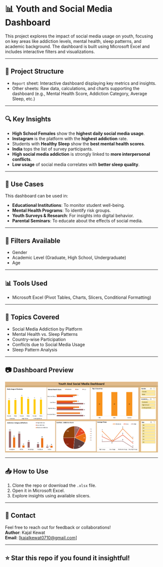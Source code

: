 # 📊 Youth and Social Media Dashboard

This project explores the impact of social media usage on youth, focusing on key areas like addiction levels, mental health, sleep patterns, and academic background. The dashboard is built using Microsoft Excel and includes interactive filters and visualizations.

---

## 📁 Project Structure

- `Report` sheet: Interactive dashboard displaying key metrics and insights.
- Other sheets: Raw data, calculations, and charts supporting the dashboard (e.g., Mental Health Score, Addiction Category, Average Sleep, etc.)

---

## 🔍 Key Insights

- **High School Females** show the **highest daily social media usage**.
- **Instagram** is the platform with the **highest addiction** rate.
- Students with **Healthy Sleep** show the **best mental health scores**.
- **India** tops the list of survey participants.
- **High social media addiction** is strongly linked to **more interpersonal conflicts**.
- **Low usage** of social media correlates with **better sleep quality**.

---

## 🎯 Use Cases

This dashboard can be used in:
- **Educational Institutions**: To monitor student well-being.
- **Mental Health Programs**: To identify risk groups.
- **Youth Surveys & Research**: For insights into digital behavior.
- **Parental Seminars**: To educate about the effects of social media.

---

## 📌 Filters Available

- Gender
- Academic Level (Graduate, High School, Undergraduate)
- Age

---

## 📊 Tools Used

- Microsoft Excel (Pivot Tables, Charts, Slicers, Conditional Formatting)

---

## 🧠 Topics Covered

- Social Media Addiction by Platform
- Mental Health vs. Sleep Patterns
- Country-wise Participation
- Conflicts due to Social Media Usage
- Sleep Pattern Analysis

---

## 📷 Dashboard Preview

![Dashboard Screenshot](excel_dashboard.png)


---

## 📥 How to Use

1. Clone the repo or download the `.xlsx` file.
2. Open it in Microsoft Excel.
3. Explore insights using available slicers.

---

## 📧 Contact

Feel free to reach out for feedback or collaborations!  
**Author**: Kajal Kewat  
**Email**: [kajalkewat0710@gmail.com]

---

## ⭐️ Star this repo if you found it insightful!
